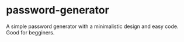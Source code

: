 # password-generator
A simple password generator with a minimalistic design and easy code. Good for begginers.
